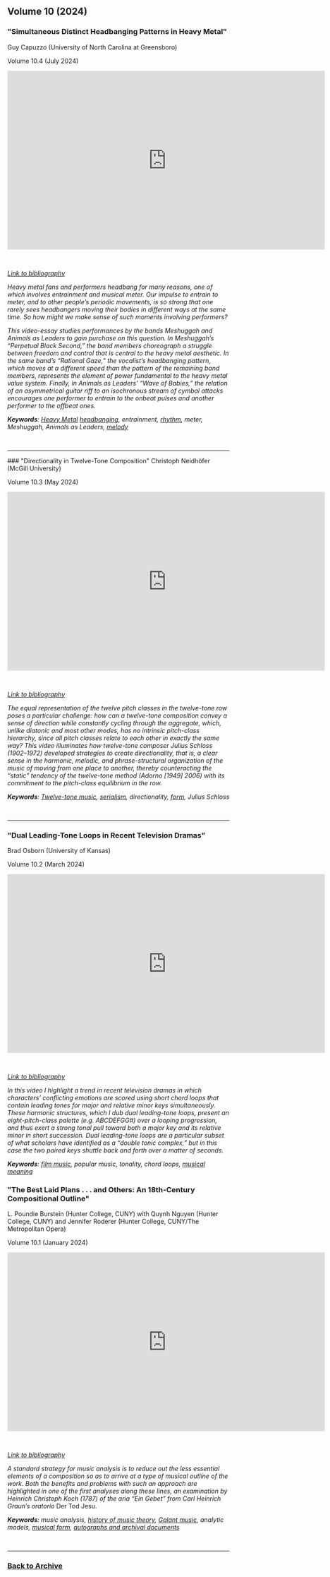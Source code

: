 ## Volume 10 (2024)

### "Simultaneous Distinct Headbanging Patterns in Heavy Metal"
Guy Capuzzo (University of North Carolina at Greensboro)

Volume 10.4 (July 2024)

<div class="intrinsic-container intrinsic-container-16x9">
<center><iframe src="https://player.vimeo.com/video/841244670?title=0&byline=0&portrait=0" width="720" height="405" frameborder="0" allow="autoplay; fullscreen" allowfullscreen></iframe></center>
</div><p>&nbsp;</p>

*[Link to bibliography](http://www.smt-v.org/bibliographies/10_4_Capuzzo.pdf)*

*Heavy metal fans and performers headbang for many reasons, one of which involves entrainment and musical meter. Our impulse to entrain to meter, and to other people’s periodic movements, is so strong that one rarely sees headbangers moving their bodies in different ways at the same time. So how might we make sense of such moments involving performers?*

*This video-essay studies performances by the bands Meshuggah and Animals as Leaders to gain purchase on this question. In Meshuggah’s “Perpetual Black Second,” the band members choreograph a struggle between freedom and control that is central to the heavy metal aesthetic. In the same band’s “Rational Gaze,” the vocalist’s headbanging pattern, which moves at a different speed than the pattern of the remaining band members, represents the element of power fundamental to the heavy metal value system. Finally, in Animals as Leaders’ “Wave of Babies,” the relation of an asymmetrical guitar riff to an isochronous stream of cymbal attacks encourages one performer to entrain to the onbeat pulses and another performer to the offbeat ones.*

***Keywords**: [Heavy Metal](https://www.smt-v.org/teach/pop.html) [headbanging](https://www.smt-v.org/teach/embodiment.html), entrainment, [rhythm](https://www.smt-v.org/teach/rhythm.html), meter, Meshuggah, Animals as Leaders, [melody](https://www.smt-v.org/teach/melody.html)*

<!--DOI: [http://doi.org/10.30535/smtv.10.3](http://doi.org/10.30535/smtv.10.3)-->
<p>&nbsp;</p>
<hr>
### "Directionality in Twelve-Tone Composition"
Christoph Neidhöfer (McGill University)

Volume 10.3 (May 2024)

<div class="intrinsic-container intrinsic-container-16x9">
<center><iframe src="https://player.vimeo.com/video/827723054?title=0&byline=0&portrait=0" width="720" height="405" frameborder="0" allow="autoplay; fullscreen" allowfullscreen></iframe></center>
</div><p>&nbsp;</p>

*[Link to bibliography](http://www.smt-v.org/bibliographies/10_3_Neidhofer.pdf)*

*The equal representation of the twelve pitch classes in the twelve-tone row poses a particular challenge: how can a twelve-tone composition convey a sense of direction while constantly cycling through the aggregate, which, unlike diatonic and most other modes, has no intrinsic pitch-class hierarchy, since all pitch classes relate to each other in exactly the same way? This video illuminates how twelve-tone composer Julius Schloss (1902–1972) developed strategies to create directionality, that is, a clear sense in the harmonic, melodic, and phrase-structural organization of the music of moving from one place to another, thereby counteracting the “static” tendency of the twelve-tone method (Adorno [1949] 2006) with its commitment to the pitch-class equilibrium in the row.*

***Keywords**: [Twelve-tone music](https://www.smt-v.org/teach/twentiethcentury.html), [serialism](https://www.smt-v.org/teach/twelvetone.html), directionality, [form](https://www.smt-v.org/teach/form.html), Julius Schloss*

<!--DOI: [http://doi.org/10.30535/smtv.10.3](http://doi.org/10.30535/smtv.10.3)-->
<p>&nbsp;</p>
<hr>


### "Dual Leading-Tone Loops in Recent Television Dramas"
Brad Osborn (University of Kansas)

Volume 10.2 (March 2024)

<div class="intrinsic-container intrinsic-container-16x9">
<center><iframe src="https://player.vimeo.com/video/792717322?title=0&byline=0&portrait=0" width="720" height="405" frameborder="0" allow="autoplay; fullscreen" allowfullscreen></iframe></center>
</div><p>&nbsp;</p>

*[Link to bibliography](http://www.smt-v.org/bibliographies/10_2_Osborn.pdf)*

*In this video I highlight a trend in recent television dramas in which characters’ conflicting emotions are scored using short chord loops that contain leading tones for major and relative minor keys simultaneously. These harmonic structures, which I dub dual leading-tone loops, present an eight-pitch-class palette (e.g. ABCDEFGG#) over a looping progression, and thus exert a strong tonal pull toward both a major key and its relative minor in short succession. Dual leading-tone loops are a particular subset of what scholars have identified as a “double tonic complex,” but in this case the two paired keys shuttle back and forth over a matter of seconds.*

***Keywords**: [film music](http://www.smt-v.org/teach/film.html), popular music, tonality, chord loops, [musical meaning](http://www.smt-v.org/teach/topics.html)*



### "The Best Laid Plans . . . and Others: An 18th-Century Compositional Outline"
L. Poundie Burstein (Hunter College, CUNY) with Quynh Nguyen (Hunter College, CUNY) and Jennifer Roderer (Hunter College, CUNY/The Metropolitan Opera)

Volume 10.1 (January 2024)

<div class="intrinsic-container intrinsic-container-16x9">
<center><iframe src="https://player.vimeo.com/video/723897921?title=0&byline=0&portrait=0" width="720" height="405" frameborder="0" allow="autoplay; fullscreen" allowfullscreen></iframe></center>
</div><p>&nbsp;</p>

*[Link to bibliography](http://www.smt-v.org/bibliographies/10_1_Burstein_Roderer_Nguyen.pdf)*

*A standard strategy for music analysis is to reduce out the less essential elements of a composition so as to arrive at a type of musical outline of the work. Both the benefits and problems with such an approach are highlighted in one of the first analyses along these lines, an examination by Heinrich Christoph Koch (1787) of the aria “Ein Gebet” from Carl Heinrich Graun’s oratorio* Der Tod Jesu.

***Keywords**: music analysis, [history of music theory](http://www.smt-v.org/teach/history.html), [Galant music](http://www.smt-v.org/teach/eighteenthcentury.html), analytic models, [musical form](http://www.smt-v.org/teach/form.html), [autographs and archival documents](http://www.smt-v.org/teach/archives.html)*

<!--DOI: [http://doi.org/10.30535/smtv.10.1](http://doi.org/10.30535/smtv.10.1)-->
<p>&nbsp;</p>
<hr>


### [Back to Archive](index.md)

